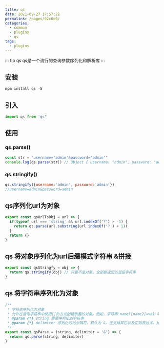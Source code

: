 ```yaml
---
title: qs
date: 2021-09-27 17:57:22
permalink: /pages/92c6e6/
categories:
  - common
  - plugins
  - qs
tags:
  - plugins
---
```


::: tip qs
qs是一个流行的查询参数序列化和解析库
:::

## 安装

```js
npm install qs -S
```

## 引入

```js
import qs from 'qs'
```

## 使用
 
### qs.parse()

```js
const str = "username='admin'&password='admin'" 
console.log(qs.parse(str)) // Object { username: "admin", password: "admin" }
```

### qs.stringify()

```js
qs.stringify({username:'admin', password:'admin'})
//username=admin&password=admin
```

## qs序列化url为对象

```js
export const qsUrlToObj = url => {
  if(typeof url === 'string' && url.indexOf('?') > -1) {
    return qs.parse(url.substring(url.indexOf('?') + 1))
  }
  return {}
}
```

## qs 将对象序列化为url后缀模式字符串 &拼接

```js
export const qsStringfy = obj => {
  return qs.stringify(obj) // 只要不是对象，全部都返回的是空字符串
}
```

## qs 将字符串序列化为对象

```js
/**
 * 字符串序列化为对象
 * 允许在查询字符串中使用[]的方式创建嵌套的对象。例如，字符串'name1[name2]=val'可以转换为嵌套对象
 * @param {*} string 需要序列化的字符串
 * @param {*} delimiter 序列化时的分隔符，默认为 &，还支持其它以及正则表达式，比如 /[;,]/
 */
export const qsParse = (string, delimiter = '&') => {
  return qs.parse(string, delimiter)
}
```
